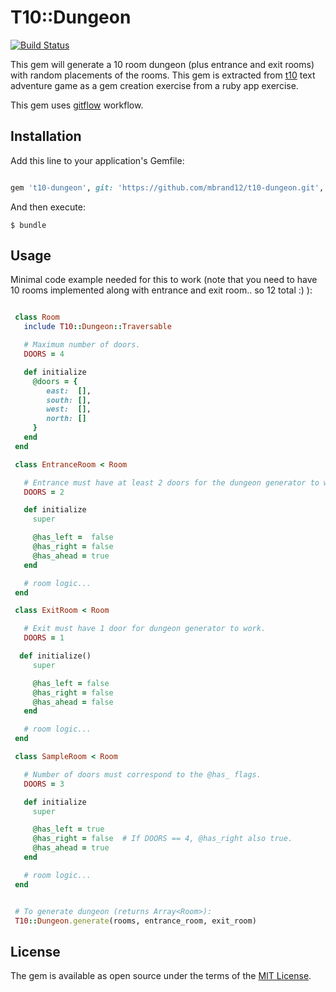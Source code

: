 # T10::Dungeon

[![Build Status](https://travis-ci.org/mbrand12/t10-dungeon.svg)](https://travis-ci.org/mbrand12/t10-dungeon)

This gem will generate a 10 room dungeon (plus entrance and exit rooms) with
random placements of the rooms. This gem is extracted from
[t10](https://github.com/mbrand12/t10) text adventure game as a gem creation
exercise from a ruby app exercise.

This gem uses [gitflow](https://github.com/petervanderdoes/gitflow-avh) workflow.

## Installation

Add this line to your application's Gemfile:

```ruby

gem 't10-dungeon', git: 'https://github.com/mbrand12/t10-dungeon.git', branch: 'develop'

```

And then execute:

    $ bundle

## Usage

Minimal code example needed for this to work (note that you need to have 10
rooms implemented along with entrance and exit room.. so 12 total :) ):

```ruby

 class Room
   include T10::Dungeon::Traversable

   # Maximum number of doors.
   DOORS = 4

   def initialize
     @doors = {
        east:  [],
        south: [],
        west:  [],
        north: []
     }
   end
 end

 class EntranceRoom < Room

   # Entrance must have at least 2 doors for the dungeon generator to work.
   DOORS = 2

   def initialize
     super

     @has_left =  false
     @has_right = false
     @has_ahead = true
   end

   # room logic...
 end

 class ExitRoom < Room

   # Exit must have 1 door for dungeon generator to work.
   DOORS = 1

  def initialize()
     super

     @has_left = false
     @has_right = false
     @has_ahead = false
   end

   # room logic...
 end

 class SampleRoom < Room

   # Number of doors must correspond to the @has_ flags.
   DOORS = 3

   def initialize
     super

     @has_left = true
     @has_right = false  # If DOORS == 4, @has_right also true.
     @has_ahead = true
   end

   # room logic...
 end


 # To generate dungeon (returns Array<Room>):
 T10::Dungeon.generate(rooms, entrance_room, exit_room)

```
## License

The gem is available as open source under the terms of the [MIT
License](http://opensource.org/licenses/MIT).

